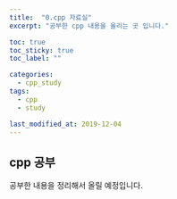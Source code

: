 ```yaml
---
title:  "0.cpp 자료실"
excerpt: "공부한 cpp 내용을 올리는 곳 입니다."

toc: true
toc_sticky: true
toc_label: ""

categories:
  - cpp_study
tags:
  - cpp
  - study

last_modified_at: 2019-12-04
---
```


## cpp 공부

공부한 내용을 정리해서 올릴 예정입니다.
